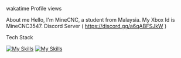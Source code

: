 wakatime Profile views

About me
Hello, I'm MineCNC, a student from Malaysia.
My Xbox Id is MineCNC3547.
Discord Server ( https://discord.gg/a6qABFSJkW )

Tech Stack

[![My Skills](https://skillicons.dev/icons?i=js,html,css,python,powershell,unity)](https://skillicons.dev)
[![My Skills](https://skillicons.dev/icons?i=discord,youtube)](https://skillicons.dev)
